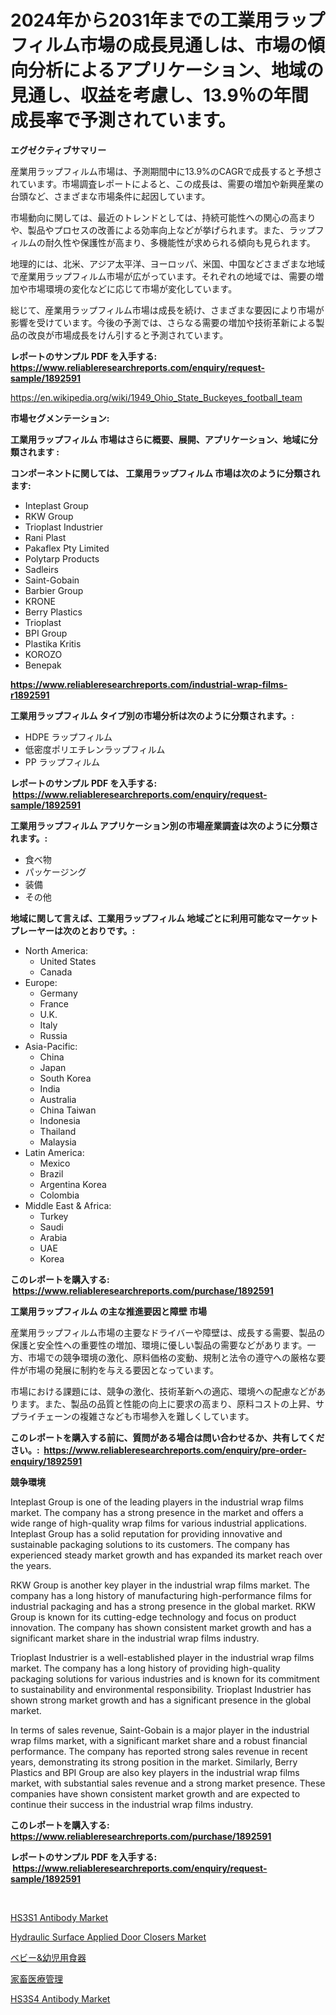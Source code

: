 <p><h1>2024年から2031年までの工業用ラップフィルム市場の成長見通しは、市場の傾向分析によるアプリケーション、地域の見通し、収益を考慮し、13.9％の年間成長率で予測されています。</h1></p><p><strong>エグゼクティブサマリー</strong></p>
<p><p>産業用ラップフィルム市場は、予測期間中に13.9%のCAGRで成長すると予想されています。市場調査レポートによると、この成長は、需要の増加や新興産業の台頭など、さまざまな市場条件に起因しています。</p><p>市場動向に関しては、最近のトレンドとしては、持続可能性への関心の高まりや、製品やプロセスの改善による効率向上などが挙げられます。また、ラップフィルムの耐久性や保護性が高まり、多機能性が求められる傾向も見られます。</p><p>地理的には、北米、アジア太平洋、ヨーロッパ、米国、中国などさまざまな地域で産業用ラップフィルム市場が広がっています。それぞれの地域では、需要の増加や市場環境の変化などに応じて市場が変化しています。</p><p>総じて、産業用ラップフィルム市場は成長を続け、さまざまな要因により市場が影響を受けています。今後の予測では、さらなる需要の増加や技術革新による製品の改良が市場成長をけん引すると予測されています。</p></p>
<p><strong>レポートのサンプル PDF を入手する: <a href="https://www.reliableresearchreports.com/enquiry/request-sample/1892591">https://www.reliableresearchreports.com/enquiry/request-sample/1892591</a></strong></p>
<p><a href="https://en.wikipedia.org/wiki/1949_Ohio_State_Buckeyes_football_team">https://en.wikipedia.org/wiki/1949_Ohio_State_Buckeyes_football_team</a></p>
<p><strong>市場セグメンテーション:</strong></p>
<p><strong> 工業用ラップフィルム 市場はさらに概要、展開、アプリケーション、地域に分類されます :</strong></p>
<p><strong>コンポーネントに関しては、 工業用ラップフィルム 市場は次のように分類されます: &nbsp;</strong></p>
<p><ul><li>Inteplast Group</li><li>RKW Group</li><li>Trioplast Industrier</li><li>Rani Plast</li><li>Pakaflex Pty Limited</li><li>Polytarp Products</li><li>Sadleirs</li><li>Saint-Gobain</li><li>Barbier Group</li><li>KRONE</li><li>Berry Plastics</li><li>Trioplast</li><li>BPI Group</li><li>Plastika Kritis</li><li>KOROZO</li><li>Benepak</li></ul></p>
<p><strong><a href="https://www.reliableresearchreports.com/industrial-wrap-films-r1892591">https://www.reliableresearchreports.com/industrial-wrap-films-r1892591</a></strong></p>
<p><strong> 工業用ラップフィルム タイプ別の市場分析は次のように分類されます。:</strong></p>
<p><ul><li>HDPE ラップフィルム</li><li>低密度ポリエチレンラップフィルム</li><li>PP ラップフィルム</li></ul></p>
<p><strong>レポートのサンプル PDF を入手する: &nbsp;<a href="https://www.reliableresearchreports.com/enquiry/request-sample/1892591">https://www.reliableresearchreports.com/enquiry/request-sample/1892591</a></strong></p>
<p><strong> 工業用ラップフィルム アプリケーション別の市場産業調査は次のように分類されます。:</strong></p>
<p><ul><li>食べ物</li><li>パッケージング</li><li>装備</li><li>その他</li></ul></p>
<p><strong>地域に関して言えば、工業用ラップフィルム 地域ごとに利用可能なマーケットプレーヤーは次のとおりです。:</strong></p>
<p><ul>
    <li>
        North America:
        <ul>
            <li>United States</li>
            <li>Canada</li>
        </ul>
    </li>
    <li>
        Europe:
        <ul>
            <li>Germany</li>
            <li>France</li>
            <li>U.K.</li>
            <li>Italy</li>
            <li>Russia</li>
        </ul>
    </li>
    <li>
        Asia-Pacific:
        <ul>
            <li>China</li>
            <li>Japan</li>
            <li>South Korea</li>
            <li>India</li>
            <li>Australia</li>
            <li>China Taiwan</li>
            <li>Indonesia</li>
            <li>Thailand</li>
            <li>Malaysia</li>
        </ul>
    </li>
    <li>
        Latin America:
        <ul>
            <li>Mexico</li>
            <li>Brazil</li>
            <li>Argentina Korea</li>
            <li>Colombia</li>
        </ul>
    </li>
    <li>
        Middle East & Africa:
        <ul>
            <li>Turkey</li>
            <li>Saudi</li>
            <li>Arabia</li>
            <li>UAE</li>
            <li>Korea</li>
        </ul>
    </li>
    </ul></p>
<p><strong>このレポートを購入する: &nbsp;<a href="https://www.reliableresearchreports.com/purchase/1892591">https://www.reliableresearchreports.com/purchase/1892591</a></strong></p>
<p><strong>工業用ラップフィルム の主な推進要因と障壁 市場</strong></p>
<p><p>産業用ラップフィルム市場の主要なドライバーや障壁は、成長する需要、製品の保護と安全性への重要性の増加、環境に優しい製品の需要などがあります。一方、市場での競争環境の激化、原料価格の変動、規制と法令の遵守への厳格な要件が市場の発展に制約を与える要因となっています。</p><p>市場における課題には、競争の激化、技術革新への適応、環境への配慮などがあります。また、製品の品質と性能の向上に要求の高まり、原料コストの上昇、サプライチェーンの複雑さなども市場参入を難しくしています。</p></p>
<p><strong>このレポートを購入する前に、質問がある場合は問い合わせるか、共有してください。:&nbsp; <a href="https://www.reliableresearchreports.com/enquiry/pre-order-enquiry/1892591">https://www.reliableresearchreports.com/enquiry/pre-order-enquiry/1892591</a></strong></p>
<p><strong>競争環境</strong></p>
<p><p>Inteplast Group is one of the leading players in the industrial wrap films market. The company has a strong presence in the market and offers a wide range of high-quality wrap films for various industrial applications. Inteplast Group has a solid reputation for providing innovative and sustainable packaging solutions to its customers. The company has experienced steady market growth and has expanded its market reach over the years.</p><p>RKW Group is another key player in the industrial wrap films market. The company has a long history of manufacturing high-performance films for industrial packaging and has a strong presence in the global market. RKW Group is known for its cutting-edge technology and focus on product innovation. The company has shown consistent market growth and has a significant market share in the industrial wrap films industry.</p><p>Trioplast Industrier is a well-established player in the industrial wrap films market. The company has a long history of providing high-quality packaging solutions for various industries and is known for its commitment to sustainability and environmental responsibility. Trioplast Industrier has shown strong market growth and has a significant presence in the global market.</p><p>In terms of sales revenue, Saint-Gobain is a major player in the industrial wrap films market, with a significant market share and a robust financial performance. The company has reported strong sales revenue in recent years, demonstrating its strong position in the market. Similarly, Berry Plastics and BPI Group are also key players in the industrial wrap films market, with substantial sales revenue and a strong market presence. These companies have shown consistent market growth and are expected to continue their success in the industrial wrap films industry.</p></p>
<p><strong>このレポートを購入する: &nbsp; <a href="https://www.reliableresearchreports.com/purchase/1892591">https://www.reliableresearchreports.com/purchase/1892591</a></strong></p>
<p><strong>レポートのサンプル PDF を入手する: &nbsp;<a href="https://www.reliableresearchreports.com/enquiry/request-sample/1892591">https://www.reliableresearchreports.com/enquiry/request-sample/1892591</a></strong><strong></strong></p>
<p>&nbsp;</p>
<p><p><a href="https://github.com/jahid123ahm/Market-Research-Report-List-1/blob/main/hs3s1-antibody-market.md">HS3S1 Antibody Market</a></p><p><a href="https://issuu.com/reportprime-2/docs/hydraulic-surface-applied-door-closers-market-size">Hydraulic Surface Applied Door Closers Market</a></p><p><a href="https://github.com/MosesSpinka1914/Market-Research-Report-List-2/blob/main/9656381172152.md">ベビー&幼児用食器</a></p><p><a href="https://github.com/bevdtkn4419963/Market-Research-Report-List-3/blob/main/8900412172151.md">家畜医療管理</a></p><p><a href="https://github.com/riwar777/Market-Research-Report-List-1/blob/main/hs3s4-antibody-market.md">HS3S4 Antibody Market</a></p></p>